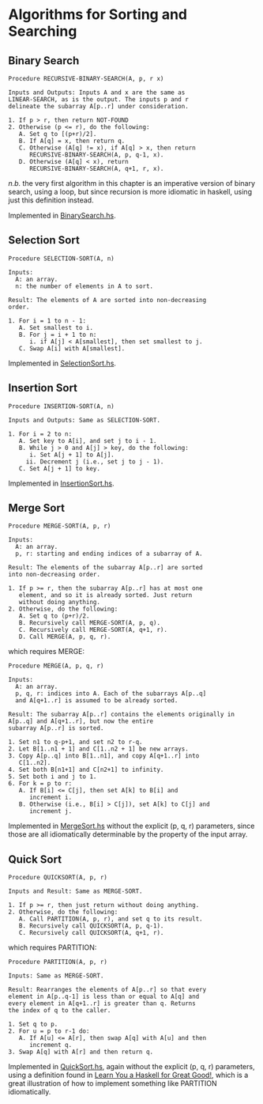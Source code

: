 # Algorithms for Sorting and Searching

## Binary Search

```
Procedure RECURSIVE-BINARY-SEARCH(A, p, r x)

Inputs and Outputs: Inputs A and x are the same as
LINEAR-SEARCH, as is the output. The inputs p and r
delineate the subarray A[p..r] under consideration.

1. If p > r, then return NOT-FOUND
2. Otherwise (p <= r), do the following:
   A. Set q to [(p+r)/2].
   B. If A[q] = x, then return q.
   C. Otherwise (A[q] != x), if A[q] > x, then return
      RECURSIVE-BINARY-SEARCH(A, p, q-1, x).
   D. Otherwise (A[q] < x), return
      RECURSIVE-BINARY-SEARCH(A, q+1, r, x).
```

*n.b.* the very first algorithm in this chapter is an imperative version of binary search, using a loop, but since recursion is more idiomatic in haskell, using just this definition instead.

Implemented in [BinarySearch.hs](BinarySearch.hs).

## Selection Sort

```
Procedure SELECTION-SORT(A, n)

Inputs:
  A: an array.
  n: the number of elements in A to sort.

Result: The elements of A are sorted into non-decreasing
order.

1. For i = 1 to n - 1:
   A. Set smallest to i.
   B. For j = i + 1 to n:
      i. if A[j] < A[smallest], then set smallest to j.
   C. Swap A[i] with A[smallest].
```

Implemented in [SelectionSort.hs](SelectionSort.hs).

## Insertion Sort

```
Procedure INSERTION-SORT(A, n)

Inputs and Outputs: Same as SELECTION-SORT.

1. For i = 2 to n:
   A. Set key to A[i], and set j to i - 1.
   B. While j > 0 and A[j] > key, do the following:
      i. Set A[j + 1] to A[j].
     ii. Decrement j (i.e., set j to j - 1).
   C. Set A[j + 1] to key.
```

Implemented in [InsertionSort.hs](InsertionSort.hs).

## Merge Sort

```
Procedure MERGE-SORT(A, p, r)

Inputs:
  A: an array.
  p, r: starting and ending indices of a subarray of A.

Result: The elements of the subarray A[p..r] are sorted
into non-decreasing order.

1. If p >= r, then the subarray A[p..r] has at most one
   element, and so it is already sorted. Just return
   without doing anything.
2. Otherwise, do the following:
   A. Set q to (p+r)/2.
   B. Recursively call MERGE-SORT(A, p, q).
   C. Recursively call MERGE-SORT(A, q+1, r).
   D. Call MERGE(A, p, q, r).
```

which requires MERGE:

```
Procedure MERGE(A, p, q, r)

Inputs:
  A: an array.
  p, q, r: indices into A. Each of the subarrays A[p..q]
  and A[q+1..r] is assumed to be already sorted.

Result: The subarray A[p..r] contains the elements originally in A[p..q] and A[q+1..r], but now the entire
subarray A[p..r] is sorted.

1. Set n1 to q-p+1, and set n2 to r-q.
2. Let B[1..n1 + 1] and C[1..n2 + 1] be new arrays.
3. Copy A[p..q] into B[1..n1], and copy A[q+1..r] into
   C[1..n2].
4. Set both B[n1+1] and C[n2+1] to infinity.
5. Set both i and j to 1.
6. For k = p to r:
   A. If B[i] <= C[j], then set A[k] to B[i] and
      increment i.
   B. Otherwise (i.e., B[i] > C[j]), set A[k] to C[j] and
      increment j.
```

Implemented in [MergeSort.hs](MergeSort.hs) without the explicit (p, q, r) parameters, since those are all idiomatically determinable by the property of the input array.

## Quick Sort

```
Procedure QUICKSORT(A, p, r)

Inputs and Result: Same as MERGE-SORT.

1. If p >= r, then just return without doing anything.
2. Otherwise, do the following:
   A. Call PARTITION(A, p, r), and set q to its result.
   B. Recursively call QUICKSORT(A, p, q-1).
   C. Recursively call QUICKSORT(A, q+1, r).
```

which requires PARTITION:

```
Procedure PARTITION(A, p, r)

Inputs: Same as MERGE-SORT.

Result: Rearranges the elements of A[p..r] so that every
element in A[p..q-1] is less than or equal to A[q] and
every element in A[q+1..r] is greater than q. Returns
the index of q to the caller.

1. Set q to p.
2. For u = p to r-1 do:
   A. If A[u] <= A[r], then swap A[q] with A[u] and then
      increment q.
3. Swap A[q] with A[r] and then return q.
```

Implemented in [QuickSort.hs](QuickSort.hs), again without the explicit (p, q, r) parameters, using a definition found in [Learn You a Haskell for Great Good!](http://learnyouahaskell.com/recursion#quick-sort), which is a great illustration of how to implement something like PARTITION idiomatically.
